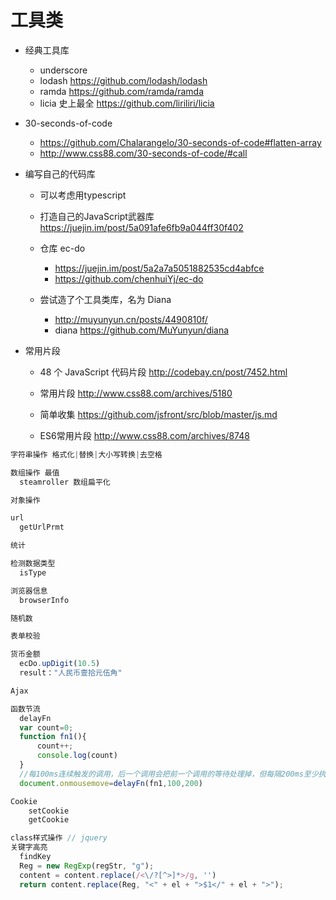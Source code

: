 # 工具类

- 经典工具库

  - underscore
  - lodash <https://github.com/lodash/lodash>
  - ramda <https://github.com/ramda/ramda>
  - licia 史上最全 <https://github.com/liriliri/licia>

- 30-seconds-of-code

  - <https://github.com/Chalarangelo/30-seconds-of-code#flatten-array>
  - <http://www.css88.com/30-seconds-of-code/#call>

- 编写自己的代码库

  - 可以考虑用typescript
  - 打造自己的JavaScript武器库 <https://juejin.im/post/5a091afe6fb9a044ff30f402>
  - 仓库 ec-do

    - <https://juejin.im/post/5a2a7a5051882535cd4abfce>
    - <https://github.com/chenhuiYj/ec-do>

  - 尝试造了个工具类库，名为 Diana

    - <http://muyunyun.cn/posts/4490810f/>
    - diana <https://github.com/MuYunyun/diana>

- 常用片段

  - 48 个 JavaScript 代码片段 <http://codebay.cn/post/7452.html>
  - 常用片段 <http://www.css88.com/archives/5180>

  - 简单收集 <https://github.com/jsfront/src/blob/master/js.md>

  - ES6常用片段 <http://www.css88.com/archives/8748>

```javascript
字符串操作 格式化|替换|大小写转换|去空格

数组操作 最值
  steamroller 数组扁平化

对象操作

url
  getUrlPrmt

统计

检测数据类型
  isType

浏览器信息
  browserInfo

随机数

表单校验

货币金额
  ecDo.upDigit(10.5)
  result："人民币壹拾元伍角"

Ajax

函数节流
  delayFn
  var count=0;
  function fn1(){
      count++;
      console.log(count)
  }
  //每100ms连续触发的调用，后一个调用会把前一个调用的等待处理掉，但每隔200ms至少执行一次
  document.onmousemove=delayFn(fn1,100,200)

Cookie
    setCookie
    getCookie

class样式操作 // jquery
关键字高亮
  findKey
  Reg = new RegExp(regStr, "g");
  content = content.replace(/<\/?[^>]*>/g, '')
  return content.replace(Reg, "<" + el + ">$1</" + el + ">");
```
